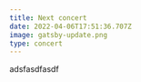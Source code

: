 ```yaml
---
title: Next concert
date: 2022-04-06T17:51:36.707Z
image: gatsby-update.png
type: concert
---
```

a﻿dsfasdfasdf